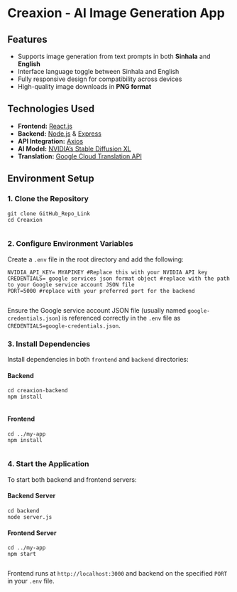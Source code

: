 <h1>Creaxion - AI Image Generation App</h1>
<h2>Features</h2>
    <ul>
        <li>Supports image generation from text prompts in both <strong>Sinhala</strong> and <strong>English</strong></li>
        <li>Interface language toggle between Sinhala and English</li>
        <li>Fully responsive design for compatibility across devices</li>
        <li>High-quality image downloads in <strong>PNG format</strong></li>
    </ul>

<h2>Technologies Used</h2>
    <ul>
        <li><strong>Frontend:</strong> <a href="https://reactjs.org/">React.js</a></li>
        <li><strong>Backend:</strong> <a href="https://nodejs.org/">Node.js</a> &amp; <a href="https://expressjs.com/">Express</a></li>
        <li><strong>API Integration:</strong> <a href="https://axios-http.com/">Axios</a></li>
        <li><strong>AI Model:</strong> <a href="https://www.nvidia.com/">NVIDIA’s Stable Diffusion XL</a></li>
        <li><strong>Translation:</strong> <a href="https://cloud.google.com/translate">Google Cloud Translation API</a></li>
    </ul>

<h2>Environment Setup</h2>
      <h3>1. Clone the Repository</h3>
      <pre><code>git clone GitHub_Repo_Link
cd Creaxion
    </code></pre>

<h3>2. Configure Environment Variables</h3>
    <p>Create a <code>.env</code> file in the root directory and add the following:</p>
    <pre><code>NVIDIA_API_KEY= MYAPIKEY #Replace this with your NVIDIA API key
CREDENTIALS= google services json format object #replace with the path to your Google service account JSON file
PORT=5000 #replace with your preferred port for the backend
    </code></pre>
    <p>Ensure the Google service account JSON file (usually named <code>google-credentials.json</code>) is referenced correctly in the <code>.env</code> file as <code>CREDENTIALS=google-credentials.json</code>.</p>

  <h3>3. Install Dependencies</h3>
    <p>Install dependencies in both <code>frontend</code> and <code>backend</code> directories:</p>

  <h4>Backend</h4>
    <pre><code>cd creaxion-backend
npm install
    </code></pre>

  <h4>Frontend</h4>
    <pre><code>cd ../my-app
npm install
    </code></pre>

  <h3>4. Start the Application</h3>
    <p>To start both backend and frontend servers:</p>

  <h4>Backend Server</h4>
    <pre><code>cd backend
node server.js    </code></pre>

  <h4>Frontend Server</h4>
    <pre><code>cd ../my-app
npm start
    </code></pre>
    <p>Frontend runs at <code>http://localhost:3000</code> and backend on the specified <code>PORT</code> in your <code>.env</code> file.</p>

